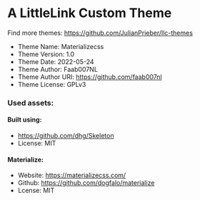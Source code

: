 # A LittleLink Custom Theme
Find more themes: https://github.com/JulianPrieber/llc-themes
                                                                                                                                                                         
*	Theme Name: Materializecss
*	Theme Version: 1.0
*	Theme Date: 2022-05-24
*	Theme Author: Faab007NL
*	Theme Author URI: https://github.com/faab007nl
*	Theme License: GPLv3


### Used assets:

#### Built using:
* https://github.com/dhg/Skeleton
* License: MIT

#### Materialize:
* Website: https://materializecss.com/
* Github: https://github.com/dogfalo/materialize
* Lcense: MIT
